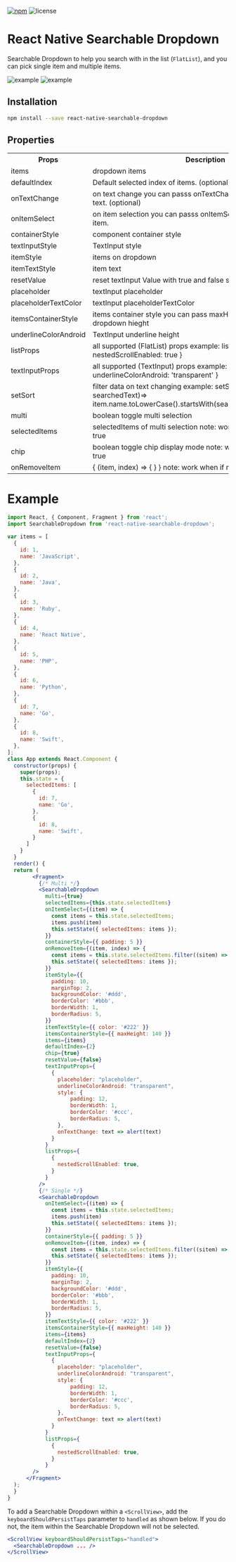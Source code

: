 [example-url]: https://i.imgur.com/mHGaOX5.gif
[screenshot-1]: https://i.imgur.com/OrsBmik.png
[screenshot-2]: https://i.imgur.com/yghQDw0.png
[npm-badge]: https://img.shields.io/npm/v/react-native-searchable-dropdown.svg?colorB=ff6d00
[npm-url]: https://npmjs.com/package/react-native-searchable-dropdown
[license-badge]: https://img.shields.io/npm/l/react-native-searchable-dropdown.svg?colorB=448aff

[![npm][npm-badge]][npm-url]
![license][license-badge]

# React Native Searchable Dropdown
Searchable Dropdown to help you search with in the list (`FlatList`), and you can pick single item and multiple items.

![example][example-url]
![example][screenshot-2]

## Installation

```bash
npm install --save react-native-searchable-dropdown
```
## Properties
<table>
	<tr>
		<th>Props</th>
		<th>Description</th>
	</tr>
	<tr>
	   <td>items</td>
	   <td>dropdown items</td>
   </tr>
	<tr>
	   <td>defaultIndex</td>
	   <td>Default selected index of items. (optional)</td>
   </tr>
	<tr>
		<td>onTextChange</td>
		<td>on text change you can passs onTextChange and catch the input text. (optional)</td>
   </tr>
   	<tr>
		<td>onItemSelect</td>
		<td>on item selection you can passs onItemSelect and catch the input item.   </td>
   </tr>
    <tr>
		<td>containerStyle</td>
		<td>component container style</td>
   </tr>
   <tr>
		<td>textInputStyle</td>
		<td>TextInput style</td>
   </tr>
    <tr>
		<td>itemStyle</td>
		<td>items on dropdown</td>
   </tr>
     <tr>
		<td>itemTextStyle</td>
		<td>item text</td>
   </tr>
     <tr>
		<td>resetValue</td>
		<td>reset textInput Value with true and false state</td>
   </tr>
   <tr>
		<td>placeholder</td>
		<td>textInput placeholder</td>
   </tr>        
   <tr>
		<td>placeholderTextColor</td>
		<td>textInput placeholderTextColor</td>
   </tr>        
   <tr>
	   <td>itemsContainerStyle</td>
	   <td>items container style you can pass maxHeight to restrict the items dropdown hieght</td>
   </tr>
    <tr>
	   <td>underlineColorAndroid</td>
	   <td>TextInput underline height</td>
   </tr>
    <tr>
	   <td>listProps</td>
     <td>
        all supported (FlatList) props example: listProps={ nestedScrollEnabled: true }
     </td>
	  <td>
    </td>
    <tr>
      <td>textInputProps</td>
      <td>
          all supported (TextInput) props example: textInputProps={ underlineColorAndroid: 'transparent' }
      </td>
   </tr>
   </tr>
    <tr>
	   <td>setSort</td>
	   <td>filter data on text changing example: setSort={(item, searchedText)=> item.name.toLowerCase().startsWith(searchedText.toLowerCase())}</td>
   </tr>
   <tr>
	   <td>multi</td>
	   <td>boolean toggle multi selection</td>
   </tr>
   <tr>
	   <td>selectedItems</td>
	   <td>selectedItems of multi selection note: work when if multi prop is true</td>
   </tr>
   <tr>
    <td>chip</td>
    <td>boolean toggle chip display mode note: work when if multi prop is true</td>
   </tr>
   <tr>
    <td>onRemoveItem</td>
    <td>{ (item, index) => { } } note: work when if multi prop is true</td>
   </tr>
</table>

# Example
```jsx
import React, { Component, Fragment } from 'react';
import SearchableDropdown from 'react-native-searchable-dropdown';

var items = [
  {
    id: 1,
    name: 'JavaScript',
  },
  {
    id: 2,
    name: 'Java',
  },
  {
    id: 3,
    name: 'Ruby',
  },
  {
    id: 4,
    name: 'React Native',
  },
  {
    id: 5,
    name: 'PHP',
  },
  {
    id: 6,
    name: 'Python',
  },
  {
    id: 7,
    name: 'Go',
  },
  {
    id: 8,
    name: 'Swift',
  },
];
class App extends React.Component {
  constructor(props) {
    super(props);
    this.state = {
      selectedItems: [
        {
          id: 7,
          name: 'Go',
        },
        {
          id: 8,
          name: 'Swift',
        }
      ]
    }
  }
  render() {
  return (
        <Fragment>
          {/* Multi */}
          <SearchableDropdown
            multi={true}
            selectedItems={this.state.selectedItems}
            onItemSelect={(item) => {
              const items = this.state.selectedItems;
              items.push(item)
              this.setState({ selectedItems: items });
            }}
            containerStyle={{ padding: 5 }}
            onRemoveItem={(item, index) => {
              const items = this.state.selectedItems.filter((sitem) => sitem.id !== item.id);
              this.setState({ selectedItems: items });
            }}
            itemStyle={{
              padding: 10,
              marginTop: 2,
              backgroundColor: '#ddd',
              borderColor: '#bbb',
              borderWidth: 1,
              borderRadius: 5,
            }}
            itemTextStyle={{ color: '#222' }}
            itemsContainerStyle={{ maxHeight: 140 }}
            items={items}
            defaultIndex={2}
            chip={true}
            resetValue={false}
            textInputProps={
              {
                placeholder: "placeholder",
                underlineColorAndroid: "transparent",
                style: {
                    padding: 12,
                    borderWidth: 1,
                    borderColor: '#ccc',
                    borderRadius: 5,
                },
                onTextChange: text => alert(text)
              }
            }
            listProps={
              {
                nestedScrollEnabled: true,
              }
            }
          />
          {/* Single */}
          <SearchableDropdown
            onItemSelect={(item) => {
              const items = this.state.selectedItems;
              items.push(item)
              this.setState({ selectedItems: items });
            }}
            containerStyle={{ padding: 5 }}
            onRemoveItem={(item, index) => {
              const items = this.state.selectedItems.filter((sitem) => sitem.id !== item.id);
              this.setState({ selectedItems: items });
            }}
            itemStyle={{
              padding: 10,
              marginTop: 2,
              backgroundColor: '#ddd',
              borderColor: '#bbb',
              borderWidth: 1,
              borderRadius: 5,
            }}
            itemTextStyle={{ color: '#222' }}
            itemsContainerStyle={{ maxHeight: 140 }}
            items={items}
            defaultIndex={2}
            resetValue={false}
            textInputProps={
              {
                placeholder: "placeholder",
                underlineColorAndroid: "transparent",
                style: {
                    padding: 12,
                    borderWidth: 1,
                    borderColor: '#ccc',
                    borderRadius: 5,
                },
                onTextChange: text => alert(text)
              }
            }
            listProps={
              {
                nestedScrollEnabled: true,
              }
            }
        />
      </Fragment>
  );
  }
}
```

To add a Searchable Dropdown within a `<ScrollView>`, add the `keyboardShouldPersistTaps` parameter to `handled` as shown below. If you do not, the item within the Searchable Dropdown will not be selected.
```jsx
<ScrollView keyboardShouldPersistTaps="handled">
  <SearchableDropdown ... />
</ScrollView>
```